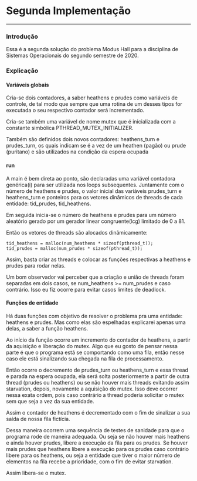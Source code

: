 # Segunda Implementação
------------------------
### Introdução
Essa é a segunda solução do problema Modus Hall para a disciplina de Sistemas
Operacionais do segundo semestre de 2020.

### Explicação
#### Variáveis globais
Cria-se dois contadores, a saber heathens e prudes como variáveis de controle,
de tal modo que sempre que uma rotina de um desses tipos for executada
o seu respectivo contador será incrementado.

Cria-se também uma variável de nome mutex que é inicializada com a constante
simbólica PTHREAD\_MUTEX\_INITIALIZER.

Também são definidos dois novos contadores: heathens_turn e prudes_turn, os quais indicam se é a vez de um heathen (pagão) ou prude (puritano) e são utilizados na condição da espera ocupada

#### run
A main é bem direta ao ponto, são declaradas uma variável contadora
genérica(i) para ser utilizada nos loops subsequentes. Juntamente com o número
de heathens e prudes, o valor inicial das variáveis prudes_turn e heathens_turn e ponteiros para os
vetores dinâmicos de threads de cada entidade: tid\_prudes,
tid\_heathens.

Em seguida inicia-se o número de heathens e prudes para um número aleatório
gerado por um gerador linear congruente(lcg) limitado de 0 a 81.

Então os vetores de threads são alocados dinâmicamente:
```
tid_heathens = malloc(num_heathens * sizeof(pthread_t));
tid_prudes = malloc(num_prudes * sizeof(pthread_t));
```

Assim, basta criar as threads e colocar as funções respectivas a heathens
e prudes para rodar nelas.

Um bom observador vai perceber que a criação e união de threads foram separadas
em dois casos, se num\_heathens >= num\_prudes e caso contrário. Isso eu fiz
ocorre para evitar casos limites de deadlock.

#### Funções de entidade
Há duas funções com objetivo de resolver o problema pra uma entidade: heathens
e prudes. Mas como elas são espelhadas explicarei apenas uma delas, a saber a
função heathens.

Ao início da função ocorre um incremento do contador de heathens, a partir da
aquisição e liberação do mutex. Algo que eu gosto de pensar nessa parte é
que o programa está se comportando como uma fila, então nesse caso ele está
sinalizando sua chegada na fila de processamento.

Então ocorre o decremento de prudes_turn ou heathens_turn e essa thread e parada na espera ocupada, ela será solta posteriormente a partir de outra thread (prudes ou heathens) ou se não houver mais threads evitando assim starvation, depois, novamente a aquisição
do mutex. Isso deve ocorrer nessa exata ordem, pois caso contrário a thread
poderia solicitar o mutex sem que seja a vez da sua entidade.

Assim o contador de heathens é decrementado com o fim de sinalizar a sua saída
de nossa fila fictícia.

Dessa maneira ocorrem uma sequência de testes de sanidade para que o programa
rode de maneira adequada. Ou seja se não houver mais heathens e ainda houver
prudes, libere a execução da fila para os prudes. Se houver mais prudes
que heathens libere a execução para os prudes caso contrário libere para os
heathens, ou seja a entidade que tiver o maior número de elementos na fila
recebe a prioridade, com o fim de evitar starvation.

Assim libera-se o mutex.

